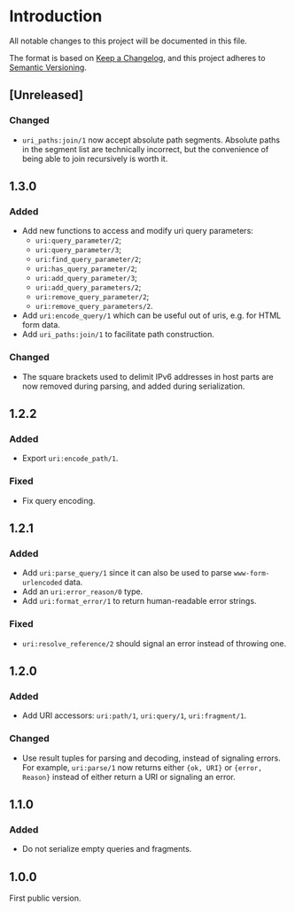 # Introduction

All notable changes to this project will be documented in this file.

The format is based on [Keep a
Changelog](https://keepachangelog.com/en/1.0.0/), and this project
adheres to [Semantic Versioning](https://semver.org/spec/v2.0.0.html).

## [Unreleased]

### Changed

- `uri_paths:join/1` now accept absolute path segments. Absolute paths in the
  segment list are technically incorrect, but the convenience of being able to
  join recursively is worth it.

## 1.3.0

### Added

- Add new functions to access and modify uri query parameters:
  - `uri:query_parameter/2`;
  - `uri:query_parameter/3`;
  - `uri:find_query_parameter/2`;
  - `uri:has_query_parameter/2`;
  - `uri:add_query_parameter/3`;
  - `uri:add_query_parameters/2`;
  - `uri:remove_query_parameter/2`;
  - `uri:remove_query_parameters/2`.
- Add `uri:encode_query/1` which can be useful out of uris, e.g. for
  HTML form data.
- Add `uri_paths:join/1` to facilitate path construction.

### Changed

- The square brackets used to delimit IPv6 addresses in host parts are now
  removed during parsing, and added during serialization.

## 1.2.2

### Added

- Export `uri:encode_path/1`.

### Fixed

- Fix query encoding.

## 1.2.1

### Added

- Add `uri:parse_query/1` since it can also be used to parse
  `www-form-urlencoded` data.
- Add an `uri:error_reason/0` type.
- Add `uri:format_error/1` to return human-readable error strings.

### Fixed

- `uri:resolve_reference/2` should signal an error instead of throwing one.

## 1.2.0

### Added

- Add URI accessors: `uri:path/1`, `uri:query/1`, `uri:fragment/1`.

### Changed

- Use result tuples for parsing and decoding, instead of signaling
  errors. For example, `uri:parse/1` now returns either `{ok, URI}` or
  `{error, Reason}` instead of either return a URI or signaling an
  error.

## 1.1.0

### Added

- Do not serialize empty queries and fragments.

## 1.0.0

First public version.
